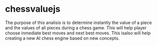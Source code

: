 # chessvaluejs
The purpose of this analisis is to determine instantly the value of a piece and the values of all pieces during a chess game. 
This will help player choose inmediate best moves and next best moves.
This isalso will help creating a new AI chess engine based on new concepts.
